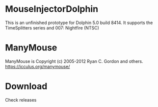 # MouseInjectorDolphin
This is an unfinished prototype for Dolphin 5.0 build 8414. It supports the TimeSplitters series and 007: Nightfire (NTSC)

# ManyMouse
ManyMouse is Copyright (c) 2005-2012 Ryan C. Gordon and others. https://icculus.org/manymouse/

# Download
Check releases
